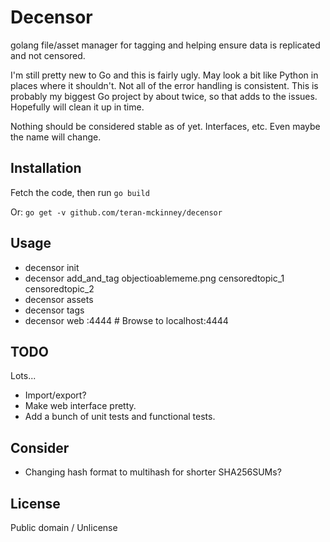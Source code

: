 # Decensor

golang file/asset manager for tagging and helping ensure data is replicated and not censored.

I'm still pretty new to Go and this is fairly ugly. May look a bit like Python in places where it shouldn't. Not all of the error handling is consistent. This is probably my biggest Go project by about twice, so that adds to the issues. Hopefully will clean it up in time.

Nothing should be considered stable as of yet. Interfaces, etc. Even maybe the name will change.

## Installation

Fetch the code, then run `go build`

Or: `go get -v github.com/teran-mckinney/decensor`

## Usage

 * decensor init
 * decensor add_and_tag objectioablememe.png censoredtopic_1 censoredtopic_2
 * decensor assets
 * decensor tags
 * decensor web :4444 # Browse to localhost:4444

## TODO

Lots...

 * Import/export?
 * Make web interface pretty.
 * Add a bunch of unit tests and functional tests.

## Consider

 * Changing hash format to multihash for shorter SHA256SUMs?

## License

Public domain / Unlicense
